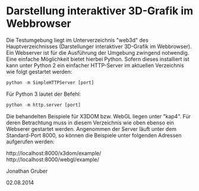 # Darstellung interaktiver 3D-Grafik im Webbrowser

Die Testumgebung liegt im Unterverzeichnis "web3d" des Hauptverzeichnisses
(Darstellunger interaktiver 3D-Grafik im Webbrowser). Ein Webserver ist für
die Ausführung der Umgebung zwingend notwendig. Eine einfache Möglichkeit
bietet hierbei Python. Sofern dieses installiert ist kann unter Python 2 ein
einfacher HTTP-Server im aktuellen Verzeichnis wie folgt gestartet werden:

```python
python -m SimpleHTTPServer [port]
```

Für Python 3 lautet der Befehl:

```python
python -m http.server [port]
```

Die behandelten Beispiele für X3DOM bzw. WebGL liegen unter "kap4". Für deren
Betrachtung muss in diesem Verzeichnis wie oben ebenso ein Webserer gestartet
werden. Angenommen der Server läuft unter dem Standard-Port 8000, so können
die Beispiele unter folgenden Adressen aufgerufen werden:

http://localhost:8000/x3dom/example/
http://localhost:8000/webgl/example/

Jonathan Gruber

02.08.2014
